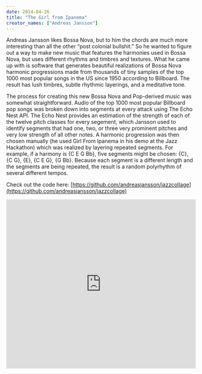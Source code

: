 ```yaml
---
date: 2014-04-26
title: "The Girl from Ipanema"
creator_names: ["Andreas Jansson"]
---
```


Andreas Jansson likes Bossa Nova, but to him the chords are much more interesting than all the other “post colonial bullshit.” So he wanted to figure out a way to make new music that features the harmonies used in Bossa Nova, but uses different rhythms and timbres and textures. What he came up with is software that generates beautiful realizations of Bossa Nova harmonic progressions made from thousands of tiny samples of the top 1000 most popular songs in the US since 1950 according to Billboard. The result has lush timbres, subtle rhythmic layerings, and a meditative tone.

The process for creating this new Bossa Nova and Pop-derived music was somewhat straightforward. Audio of the top 1000 most popular Billboard pop songs was broken down into segments at every attack using The Echo Nest API. The Echo Nest provides an estimation of the strength of each of the twelve pitch classes for every segement, which Jansson used to identify segments that had one, two, or three very prominent pitches and very low strength of all other notes. A harmonic progression was then chosen manually (he used Girl From Ipanema in his demo at the Jazz Hackathon) which was realized by layering repeated segments. For example, if a harmony is {C E G Bb}, five segments might be chosen: {C}, {C G}, {E}, {C E G}, {G Bb}. Because each segment is a different length and the segments are being repeated, the result is a random polyrhythm of several different tempos.

Check out the code here: [https://github.com/andreasjansson/jazzcollage](https://github.com/andreasjansson/jazzcollage)

<iframe width="100%" height="450" scrolling="no" frameborder="no" src="https://w.soundcloud.com/player/?url=https%3A//api.soundcloud.com/tracks/146668001&amp;auto_play=false&amp;hide_related=false&amp;show_comments=true&amp;show_user=true&amp;show_reposts=false&amp;visual=true"></iframe>